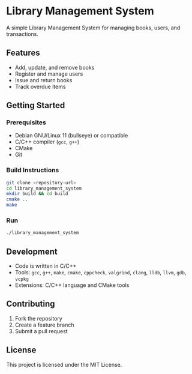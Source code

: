# Library Management System

A simple Library Management System for managing books, users, and transactions.

## Features

- Add, update, and remove books
- Register and manage users
- Issue and return books
- Track overdue items

## Getting Started

### Prerequisites

- Debian GNU/Linux 11 (bullseye) or compatible
- C/C++ compiler (`gcc`, `g++`)
- CMake
- Git

### Build Instructions

```sh
git clone <repository-url>
cd library_management_system
mkdir build && cd build
cmake ..
make
```

### Run

```sh
./library_management_system
```

## Development

- Code is written in C/C++
- Tools: `gcc`, `g++`, `make`, `cmake`, `cppcheck`, `valgrind`, `clang`, `lldb`, `llvm`, `gdb`, `vcpkg`
- Extensions: C/C++ language and CMake tools

## Contributing

1. Fork the repository
2. Create a feature branch
3. Submit a pull request

## License

This project is licensed under the MIT License.
